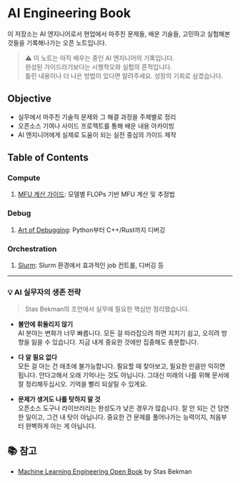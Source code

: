 # AI Engineering Book

이 저장소는 AI 엔지니어로서 현업에서 마주친 문제들, 배운 기술들, 고민하고 실험해본 것들을 기록해나가는 오픈 노트입니다.  

> ⚠️ 이 노트는 아직 배우는 중인 AI 엔지니어의 기록입니다.  
> 완성된 가이드라기보다는 시행착오와 실험의 흔적입니다.  
> 틀린 내용이나 더 나은 방법이 있다면 알려주세요. 성장의 기회로 삼겠습니다.

## Objective
- 실무에서 마주친 기술적 문제와 그 해결 과정을 주제별로 정리  
- 오픈소스 기여나 사이드 프로젝트를 통해 배운 내용 아카이빙  
- AI 엔지니어에게 실제로 도움이 되는 실전 중심의 가이드 제작  

## Table of Contents

### Compute
1. [MFU 계산 가이드](compute/mfu.md): 모델별 FLOPs 기반 MFU 계산 및 추정법

### Debug
1. [Art of Debugging](debug/art-of-debugging.md): Python부터 C++/Rust까지 디버깅

### Orchestration
1. [Slurm](orchestration): Slurm 환경에서 효과적인 job 컨트롤, 디버깅 등

---

### 💡 AI 실무자의 생존 전략

> Stas Bekman의 조언에서 실무에 필요한 핵심만 정리했습니다.

- **불안에 휘둘리지 않기**  
  AI 분야는 변화가 너무 빠릅니다. 모든 걸 따라잡으려 하면 지치기 쉽고, 오히려 방향을 잃을 수 있습니다. 지금 내게 중요한 것에만 집중해도 충분합니다.

- **다 알 필요 없다**  
  모든 걸 아는 건 애초에 불가능합니다. 필요할 때 찾아보고, 필요한 만큼만 익히면 됩니다. 안다고해서 오래 기억나는 것도 아닙니다. 그대신 미래의 나를 위해 문서에 잘 정리해두십시오. 기억을 빨리 되살릴 수 있게요.

- **문제가 생겨도 나를 탓하지 말 것**  
  오픈소스 도구나 라이브러리는 완성도가 낮은 경우가 많습니다. 잘 안 되는 건 당연한 일이고, 그건 내 탓이 아닙니다. 중요한 건 문제를 풀어나가는 능력이지, 처음부터 완벽하게 아는 게 아닙니다.


## 📚 참고

- [Machine Learning Engineering Open Book](https://github.com/stas00/ml-engineering) by Stas Bekman
